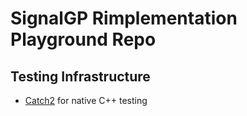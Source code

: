 # SignalGP Rimplementation Playground Repo

## Testing Infrastructure

- [Catch2](https://github.com/catchorg/Catch2) for native C++ testing